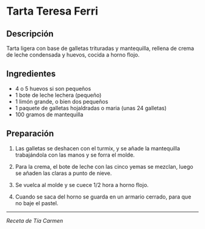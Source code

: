 # Tarta Teresa Ferri

## Descripción
Tarta ligera con base de galletas trituradas y mantequilla, rellena de crema de leche condensada y huevos, cocida a horno flojo.

## Ingredientes
- 4 o 5 huevos si son pequeños
- 1 bote de leche lechera (pequeño)
- 1 limón grande, o bien dos pequeños
- 1 paquete de galletas hojaldradas o maria (unas 24 galletas)
- 100 gramos de mantequilla

## Preparación

1. Las galletas se deshacen con el turmix, y se añade la mantequilla trabajándola con las manos y se forra el molde.

2. Para la crema, el bote de leche con las cinco yemas se mezclan, luego se añaden las claras a punto de nieve.

3. Se vuelca al molde y se cuece 1/2 hora a horno flojo.

4. Cuando se saca del horno se guarda en un armario cerrado, para que no baje el pastel.

---
*Receta de Tía Carmen*